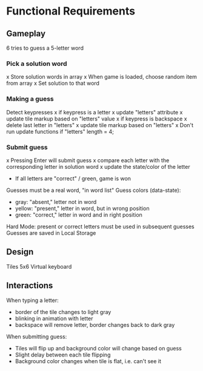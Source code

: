 # Functional Requirements
## Gameplay
6 tries to guess a 5-letter word

### Pick a solution word
x Store solution words in array
x When game is loaded, choose random item from array
x Set solution to that word

### Making a guess
Detect keypresses
x if keypress is a letter
x update "letters" attribute
x update tile markup based on "letters" value
x if keypress is backspace
x delete last letter in "letters"
x update tile markup based on "letters"
x Don't run update functions if "letters" length = 4;

### Submit guess
x Pressing Enter will submit guess
x compare each letter with the corresponding letter in solution word
x update the state/color of the letter
- If all letters are "correct" / green, game is won

Guesses must be a real word, "in word list"
Guess colors (data-state):
- gray: "absent," letter not in word
- yellow: "present," letter in word, but in wrong position
- green: "correct," letter in word and in right position

Hard Mode: present or correct letters must be used in subsequent guesses
Guesses are saved in Local Storage

## Design
Tiles 5x6
Virtual keyboard

## Interactions
When typing a letter:
- border of the tile changes to light gray
- blinking in animation with letter
- backspace will remove letter, border changes back to dark gray

When submitting guess:
- Tiles will flip up and background color will change based on guess
- Slight delay between each tile flipping
- Background color changes when tile is flat, i.e. can't see it

